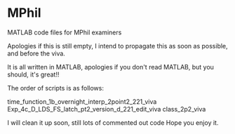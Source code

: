 # MPhil
MATLAB code files for MPhil examiners

Apologies if this is still empty, I intend to propagate this as soon as possible, and before the viva.

It is all written in MATLAB, apologies if you don't read MATLAB, but you should, it's great!!

The order of scripts is as follows:

time_function_1b_overnight_interp_2point2_221_viva
Exp_4c_D_LDS_FS_latch_pt2_version_d_221_edit_viva
class_2p2_viva

I will clean it up soon, still lots of commented out code
Hope you enjoy it.
